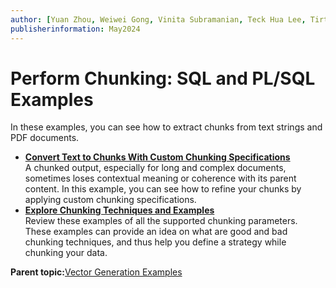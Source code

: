 ```yaml
---
author: [Yuan Zhou, Weiwei Gong, Vinita Subramanian, Teck Hua Lee, Tirthankar Lahiri, Shasank Chavan, Sebastian DeLaHoz, Roger Ford, Rohan Aggarwal, Mark Hornick, Malavika S P, Harichandan Roy, George Krupka, Doug Hood, Dinesh Das, David Jiang, Boriana Milenova, Bonnie Xia, Aurosish Mishra, Angela Amor, Agnivo Saha, Aleksandra Czarlinska, Ramya P, Usha Krishnamurthy, Tulika Das, Suresh Rajan, Sarika Surampudi, Sarah Hirschfeld, Prakash Jashnani, Jody Glover, Jessica True, Mamata Basapur, Maitreyee Chaliha, Gunjan Jain, Frederick Kush, Douglas Williams, Binika Kumar, Jean-Francois Verrier]
publisherinformation: May2024
---
```


# Perform Chunking: SQL and PL/SQL Examples

In these examples, you can see how to extract chunks from text strings and PDF documents.

-   **[Convert Text to Chunks With Custom Chunking Specifications](GUID-E6771B78-5FB4-4EBA-92F5-BE9FF2DF6AFA.md)**  
A chunked output, especially for long and complex documents, sometimes loses contextual meaning or coherence with its parent content. In this example, you can see how to refine your chunks by applying custom chunking specifications.
-   **[Explore Chunking Techniques and Examples](GUID-BFDE8B0A-6302-472C-AD8B-1BEB9AA2CB87.md)**  
Review these examples of all the supported chunking parameters. These examples can provide an idea on what are good and bad chunking techniques, and thus help you define a strategy while chunking your data.

**Parent topic:**[Vector Generation Examples](GUID-843E4921-A390-41F8-8ED0-91D7B67007B6.md)

